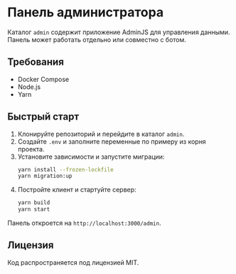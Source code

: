 <!-- Назначение файла: инструкция по запуску и настройке панели управления. -->
# Панель администратора

Каталог `admin` содержит приложение AdminJS для управления данными. Панель может работать отдельно или совместно с ботом.

## Требования
- Docker Compose
- Node.js
- Yarn

## Быстрый старт
1. Клонируйте репозиторий и перейдите в каталог `admin`.
2. Создайте `.env` и заполните переменные по примеру из корня проекта.
3. Установите зависимости и запустите миграции:
   ```bash
   yarn install --frozen-lockfile
   yarn migration:up
   ```
4. Постройте клиент и стартуйте сервер:
   ```bash
   yarn build
   yarn start
   ```

Панель откроется на `http://localhost:3000/admin`.

## Лицензия
Код распространяется под лицензией MIT.
